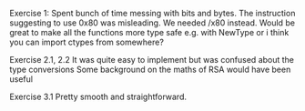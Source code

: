 Exercise 1:
Spent bunch of time messing with bits and bytes.
The instruction suggesting to use 0x80 was misleading. We needed /x80 instead.
Would be great to make all the functions more type safe e.g. with NewType or i think you can import ctypes from somewhere?

Exercise 2.1, 2.2
It was quite easy to implement but was confused about the type conversions
Some background on the maths of RSA would have been useful

Exercise 3.1
Pretty smooth and straightforward.


